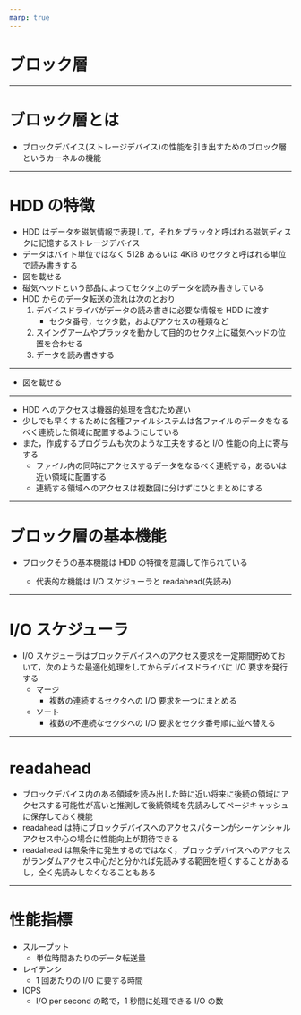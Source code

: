 ```yaml
---
marp: true
---
```


# ブロック層

---

# ブロック層とは

- ブロックデバイス(ストレージデバイス)の性能を引き出すためのブロック層というカーネルの機能

---

# HDD の特徴

- HDD はデータを磁気情報で表現して，それをプラッタと呼ばれる磁気ディスクに記憶するストレージデバイス
- データはバイト単位ではなく 512B あるいは 4KiB のセクタと呼ばれる単位で読み書きする
- 図を載せる
- 磁気ヘッドという部品によってセクタ上のデータを読み書きしている
- HDD からのデータ転送の流れは次のとおり
  1. デバイスドライバがデータの読み書きに必要な情報を HDD に渡す
     - セクタ番号，セクタ数，およびアクセスの種類など
  1. スイングアームやプラッタを動かして目的のセクタ上に磁気ヘッドの位置を合わせる
  1. データを読み書きする

---

- 図を載せる

---

- HDD へのアクセスは機器的処理を含むため遅い
- 少しでも早くするために各種ファイルシステムは各ファイルのデータをなるべく連続した領域に配置するようにしている
- また，作成するプログラムも次のような工夫をすると I/O 性能の向上に寄与する
  - ファイル内の同時にアクセスするデータをなるべく連続する，あるいは近い領域に配置する
  - 連続する領域へのアクセスは複数回に分けずにひとまとめにする

---

# ブロック層の基本機能

- ブロックそうの基本機能は HDD の特徴を意識して作られている

  - 代表的な機能は I/O スケジューラと readahead(先読み)

---

# I/O スケジューラ

- I/O スケジューラはブロックデバイスへのアクセス要求を一定期間貯めておいて，次のような最適化処理をしてからデバイスドライバに I/O 要求を発行する
  - マージ
    - 複数の連続するセクタへの I/O 要求を一つにまとめる
  - ソート
    - 複数の不連続なセクタへの I/O 要求をセクタ番号順に並べ替える

---

# readahead

- ブロックデバイス内のある領域を読み出した時に近い将来に後続の領域にアクセスする可能性が高いと推測して後続領域を先読みしてページキャッシュに保存しておく機能
- readahead は特にブロックデバイスへのアクセスパターンがシーケンシャルアクセス中心の場合に性能向上が期待できる
- readahead は無条件に発生するのではなく，ブロックデバイスへのアクセスがランダムアクセス中心だと分かれば先読みする範囲を短くすることがあるし，全く先読みしなくなることもある

---

# 性能指標

- スループット
  - 単位時間あたりのデータ転送量
- レイテンシ
  - 1 回あたりの I/O に要する時間
- IOPS
  - I/O per second の略で，1 秒間に処理できる I/O の数
